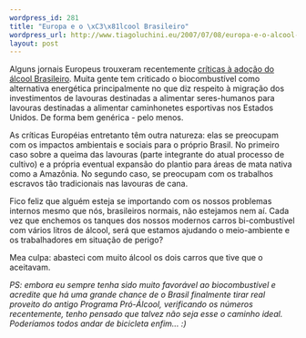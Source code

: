 ```yaml
--- 
wordpress_id: 281
title: "Europa e o \xC3\x81lcool Brasileiro"
wordpress_url: http://www.tiagoluchini.eu/2007/07/08/europa-e-o-alcool-brasileiro/
layout: post
---
```

Alguns jornais Europeus trouxeram recentemente [críticas à adoção do álcool Brasileiro](http://www1.folha.uol.com.br/folha/bbc/ult272u309878.shtml). Muita gente tem criticado o biocombustível como alternativa energética principalmente no que diz respeito à migração dos investimentos de lavouras destinadas a alimentar seres-humanos para lavouras destinadas a alimentar caminhonetes esportivas nos Estados Unidos. De forma bem genérica - pelo menos.

As críticas Européias entretanto têm outra natureza: elas se preocupam com os impactos ambientais e sociais para o próprio Brasil. No primeiro caso sobre a queima das lavouras (parte integrante do atual processo de cultivo) e a própria eventual expansão do plantio para áreas de mata nativa como a Amazônia. No segundo caso, se preocupam com os trabalhos escravos tão tradicionais nas lavouras de cana.

Fico feliz que alguém esteja se importando com os nossos problemas internos mesmo que nós, brasileiros normais, não estejamos nem aí. Cada vez que enchemos os tanques dos nossos modernos carros bi-combustível com vários litros de álcool, será que estamos ajudando o meio-ambiente e os trabalhadores em situação de perigo?

Mea culpa: abasteci com muito álcool os dois carros que tive que o aceitavam.

_PS: embora eu sempre tenha sido muito favorável ao biocombustível e acredite que há uma grande chance de o Brasil finalmente tirar real proveito do antigo Programa Pró-Álcool, verificando os números recentemente, tenho pensado que talvez não seja esse o caminho ideal. Poderíamos todos andar de bicicleta enfim... :)_
